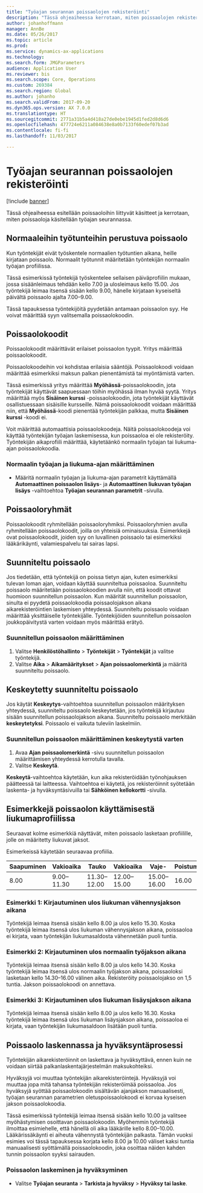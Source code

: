 ```yaml
---
title: "Työajan seurannan poissaolojen rekisteröinti"
description: "Tässä ohjeaiheessa kerrotaan, miten poissaolojen rekisteröintejä käsitellään työajan seurannassa."
author: johanhoffmann
manager: AnnBe
ms.date: 05/26/2017
ms.topic: article
ms.prod: 
ms.service: dynamics-ax-applications
ms.technology: 
ms.search.form: JMGParameters
audience: Application User
ms.reviewer: bis
ms.search.scope: Core, Operations
ms.custom: 269384
ms.search.region: Global
ms.author: johanho
ms.search.validFrom: 2017-09-20
ms.dyn365.ops.version: AX 7.0.0
ms.translationtype: HT
ms.sourcegitcommit: 2771a31b5a4d418a27de0ebe1945d1fed2d8d6d6
ms.openlocfilehash: 477724e6211a084638e8a0b7133f60edef07b3ad
ms.contentlocale: fi-fi
ms.lasthandoff: 11/03/2017

---
```


# <a name="absence-registration-in-time-and-attendance"></a>Työajan seurannan poissaolojen rekisteröinti

[!include [banner](../includes/banner.md)]

Tässä ohjeaiheessa esitellään poissaoloihin liittyvät käsitteet ja kerrotaan, miten poissaoloja käsitellään työajan seurannassa.

## <a name="absence-that-is-based-on-regular-work-hours"></a>Normaaleihin työtunteihin perustuva poissaolo

Kun työntekijät eivät työskentele normaalien työtuntien aikana, heille kirjataan poissaolo. Normaalit työtunnit määritetään työntekijän normaalin työajan profiilissa.

Tässä esimerkissä työntekijä työskentelee sellaisen päiväprofiilin mukaan, jossa sisäänleimaus tehdään kello 7.00 ja ulosleimaus kello 15.00. Jos työntekijä leimaa itsensä sisään kello 9.00, hänelle kirjataan kyseiseltä päivältä poissaolo ajalta 7.00–9.00.

Tässä tapauksessa työntekijöitä pyydetään antamaan poissaolon syy. He voivat määrittää syyn valitsemalla poissaolokoodin.

## <a name="absence-codes"></a>Poissaolokoodit

Poissaolokoodit määrittävät erilaiset poissaolon tyypit. Yritys määrittää poissaolokoodit.

Poissaolokoodeihin voi kohdistaa erilaisia sääntöjä. Poissaolokoodi voidaan määrittää esimerkiksi maksun palkan pienentämistä tai myöntämistä varten.

Tässä esimerkissä yritys määrittää **Myöhässä**-poissaolokoodin, jota työntekijät käyttävät saapuessaan töihin myöhässä ilman hyvää syytä. Yritys määrittää myös **Sisäinen kurssi** -poissaolokoodin, jota työntekijät käyttävät osallistuessaan sisäisille kursseille. Nämä poissaolokoodit voidaan määrittää niin, että **Myöhässä**-koodi pienentää työntekijän palkkaa, mutta **Sisäinen kurssi** -koodi ei.

Voit määrittää automaattisia poissaolokoodeja. Näitä poissaolokoodeja voi käyttää työntekijän työajan laskemisessa, kun poissaoloa ei ole rekisteröity. Työntekijän aikaprofiili määrittää, käytetäänkö normaalin työajan tai liukuma-ajan poissaolokoodia.

### <a name="set-up-standard-time-and-flex-time"></a>Normaalin työajan ja liukuma-ajan määrittäminen

- Määritä normaalin työajan ja liukuma-ajan parametrit käyttämällä **Automaattinen poissaolon lisäys**- ja **Automaattinen liukuvan työajan lisäys** -vaihtoehtoa **Työajan seurannan parametrit** -sivulla.

## <a name="absence-groups"></a>Poissaoloryhmät

Poissaolokoodit ryhmitellään poissaoloryhmiksi. Poissaoloryhmien avulla ryhmitellään poissaolokoodit, joilla on yhteisiä ominaisuuksia. Esimerkkejä ovat poissaolokoodit, joiden syy on luvallinen poissaolo tai esimerkiksi lääkärikäynti, valamiespalvelu tai sairas lapsi.

## <a name="planned-absence"></a>Suunniteltu poissaolo

Jos tiedetään, että työntekijä on poissa tietyn ajan, kuten esimerkiksi tulevan loman ajan, voidaan käyttää suunniteltua poissaoloa. Suunniteltu poissaolo määritetään poissaolokoodien avulla niin, että koodit ottavat huomioon suunnitellun poissaolon. Kun määrität suunnitellun poissaolon, sinulta ei pyydetä poissaolokoodia poissaolojakson aikana aikarekisteröintien laskemisen yhteydessä. Suunniteltu poissaolo voidaan määrittää yksittäiselle työntekijälle. Työntekijöiden suunnitellun poissaolon joukkopäivitystä varten voidaan myös määrittää erätyö.

### <a name="set-up-planned-absence"></a>Suunnitellun poissaolon määrittäminen

1. Valitse **Henkilöstöhallinto** &gt; **Työntekijät** &gt; **Työntekijät** ja valitse työntekijä.
2. Valitse **Aika** &gt; **Aikamääritykset** &gt; **Ajan poissaolomerkintä** ja määritä suunniteltu poissaolo.

## <a name="interrupted-planned-absence"></a>Keskeytetty suunniteltu poissaolo

Jos käytät **Keskeytys**-vaihtoehtoa suunnitellun poissaolon määrityksen yhteydessä, suunniteltu poissaolo keskeytetään, jos työntekijä kirjautuu sisään suunnitellun poissaolojakson aikana. Suunniteltu poissaolo merkitään **keskeytetyksi**. Poissaolo ei vaikuta tuleviin laskelmiin.

### <a name="set-up-a-planned-absence-for-interruption"></a>Suunnitellun poissaolon määrittäminen keskeytystä varten

1. Avaa **Ajan poissaolomerkintä** -sivu suunnitellun poissaolon määrittämisen yhteydessä kerrotulla tavalla.
2. Valitse **Keskeytä**.

**Keskeytä**-vaihtoehtoa käytetään, kun aika rekisteröidään työnohjauksen päätteessä tai laitteessa. Vaihtoehtoa ei käytetä, jos rekisteröinnit syötetään laskenta- ja hyväksyntäsivuilla tai **Sähköinen kellokortti** -sivulla.

## <a name="examples-of-the-use-of-absence-in-a-flex-profile"></a>Esimerkkejä poissaolon käyttämisestä liukumaprofiilissa

Seuraavat kolme esimerkkiä näyttävät, miten poissaolo lasketaan profiilille, jolle on määritetty liukuvat jaksot.

Esimerkeissä käytetään seuraavaa profiilia.

| Saapuminen | Vakioaika    | Tauko             | Vakioaika | Vaje-        | Poistuminen | Ylijäämä        |
|----------|------------------|-------------------|---------------|--------------|-----------|--------------|
| 8.00     | 9.00–11.30 | 11.30–12.00 | 12.00–15.00 | 15.00–16.00 | 16.00      | 16.00–18.00 |

### <a name="example-1-signing-out-during-a-flex--period"></a>Esimerkki 1: Kirjautuminen ulos liukuman vähennysjakson aikana

Työntekijä leimaa itsensä sisään kello 8.00 ja ulos kello 15.30. Koska työntekijä leimaa itsensä ulos liukuman vähennysjakson aikana, poissaoloa ei kirjata, vaan työntekijän liukumasaldosta vähennetään puoli tuntia.

### <a name="example-2-signing-out-in-during-standard-time-period"></a>Esimerkki 2: Kirjautuminen ulos normaalin työjakson aikana

Työntekijä leimaa itsensä sisään kello 8.00 ja ulos kello 14.30. Koska työntekijä leimaa itsensä ulos normaalin työjakson aikana, poissaoloksi lasketaan kello 14.30–16.00 välinen aika. Rekisteröity poissaolojakso on 1,5 tuntia. Jakson poissaolokoodi on annettava.

### <a name="example-3-signing-out-during-a-flex-period"></a>Esimerkki 3: Kirjautuminen ulos liukuman lisäysjakson aikana

Työntekijä leimaa itsensä sisään kello 8.00 ja ulos kello 16.30. Koska työntekijä leimaa itsensä ulos liukuman lisäysjakson aikana, poissaoloa ei kirjata, vaan työntekijän liukumasaldoon lisätään puoli tuntia.

## <a name="absence-in-the-calculation-and-approval-process"></a>Poissaolo laskennassa ja hyväksyntäprosessi

Työntekijän aikarekisteröinnit on laskettava ja hyväksyttävä, ennen kuin ne voidaan siirtää palkanlaskentajärjestelmän maksukohteiksi.

Hyväksyjä voi muuttaa työntekijän aikarekisteröintejä. Hyväksyjä voi muuttaa jopa mitä tahansa työntekijän rekisteröimää poissaoloa. Jos hyväksyjä syöttää poissaolokoodin sisältävän ajanjakson manuaalisesti, työajan seurannan parametrien oletuspoissaolokoodi ei korvaa kyseisen jakson poissaolokoodia.

Tässä esimerkissä työntekijä leimaa itsensä sisään kello 10.00 ja valitsee myöhästymisen osoittavan poissaolokoodin. Myöhemmin työntekijä ilmoittaa esimiehelle, että hänellä oli aika lääkärille kello 8.00–10.00. Lääkärissäkäynti ei aiheuta vähennystä työntekijän palkasta. Tämän vuoksi esimies voi tässä tapauksessa korjata kello 8.00 ja 10.00 väliset kaksi tuntia manuaalisesti syöttämällä poissaolokoodin, joka osoittaa näiden kahden tunnin poissaolon syyksi sairauden.

### <a name="calculate-and-approve-absence"></a>Poissaolon laskeminen ja hyväksyminen

- Valitse **Työajan seuranta** &gt; **Tarkista ja hyväksy** &gt; **Hyväksy tai laske**.

